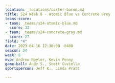 ```yaml
---
location: _locations/carter-baron.md
title: S24 Week 6 - Atomic Blue vs Concrete Grey
teams-score:
- team: _teams/s24-atomic-blue.md
  score: 32
- team: _teams/s24-concrete-grey.md
  score: 27
field: "4"
date: 2023-04-16 12:30:00 -0400
season: 24
week: 6
mvp: Andrew Hoyler, Kevin Penny
game-ball: Andy S., Scott Cuviello
sportsperson: Jeff K., Linda Pratt

---
```


